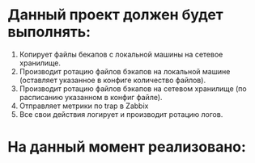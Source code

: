 # Данный проект должен будет выполнять:
1. Копирует файлы бекапов с локальной машины на сетевое хранилище.
2. Производит ротацию файлов бэкапов на локальной машине (оставляет указанное в конфиге количество файлов).
3. Производит ротацию файлов бэкапов на сетевом хранилище (по расписанию указанном в конфиг файле).
4. Отправляет метрики по trap в Zabbix
5. Все свои действия логирует и производит ротацию логов.

# На данный момент реализовано:
